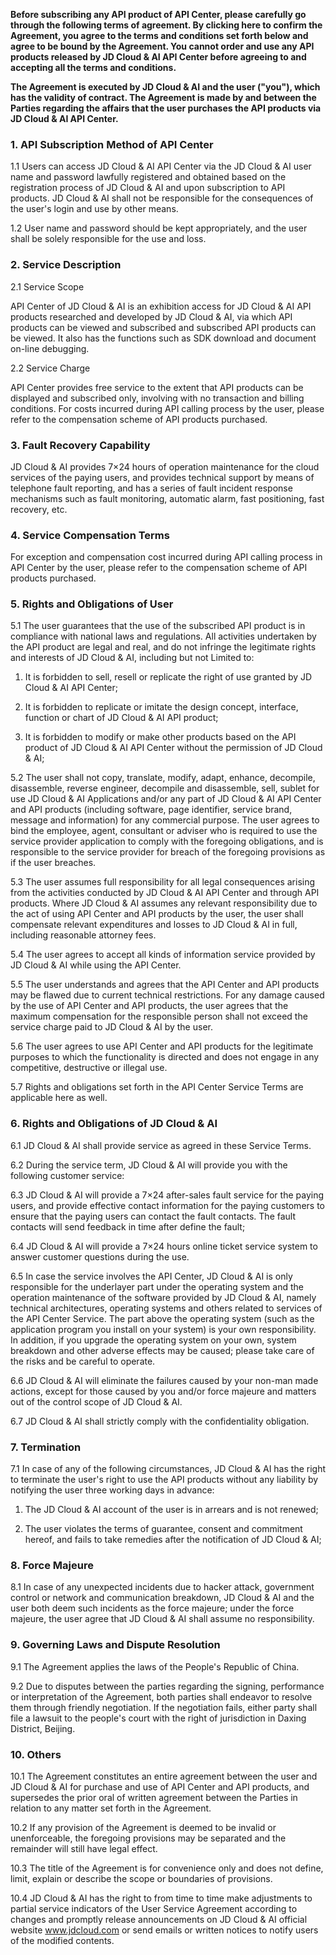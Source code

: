 **Before subscribing any API product of API Center, please carefully go through the following terms of agreement. By clicking here to confirm the Agreement, you agree to the terms and conditions set forth below and agree to be bound by the Agreement. You cannot order and use any API products released by JD Cloud & AI API Center before agreeing to and accepting all the terms and conditions.**

**The Agreement is executed by JD Cloud & AI and the user ("you"), which has the validity of contract. The Agreement is made by and between the Parties regarding the affairs that the user purchases the API products via JD Cloud & AI API Center.**

### 1. API Subscription Method of API Center

1.1 Users can access JD Cloud & AI API Center via the JD Cloud & AI user name and password lawfully registered and obtained based on the registration process of JD Cloud & AI and upon subscription to API products. JD Cloud & AI shall not be responsible for the consequences of the user's login and use by other means.

1.2 User name and password should be kept appropriately, and the user shall be solely responsible for the use and loss.

### 2. Service Description

2.1 Service Scope

API Center of JD Cloud & AI is an exhibition access for JD Cloud & AI API products researched and developed by JD Cloud & AI, via which API products can be viewed and subscribed and subscribed API products can be viewed. It also has the functions such as SDK download and document on-line debugging.

2.2 Service Charge

API Center provides free service to the extent that API products can be displayed and subscribed only, involving with no transaction and billing conditions. For costs incurred during API calling process by the user, please refer to the compensation scheme of API products purchased.

### 3. Fault Recovery Capability

JD Cloud & AI provides 7×24 hours of operation maintenance for the cloud services of the paying users, and provides technical support by means of telephone fault reporting, and has a series of fault incident response mechanisms such as fault monitoring, automatic alarm, fast positioning, fast recovery, etc.

### 4. Service Compensation Terms

For exception and compensation cost incurred during API calling process in API Center by the user, please refer to the compensation scheme of API products purchased.

### 5. Rights and Obligations of User

5.1 The user guarantees that the use of the subscribed API product is in compliance with national laws and regulations. All activities undertaken by the API product are legal and real, and do not infringe the legitimate rights and interests of JD Cloud & AI, including but not Limited to:

1) It is forbidden to sell, resell or replicate the right of use granted by JD Cloud & AI API Center;

2) It is forbidden to replicate or imitate the design concept, interface, function or chart of JD Cloud & AI API product;

3) It is forbidden to modify or make other products based on the API product of JD Cloud & AI API Center without the permission of JD Cloud & AI;

5.2 The user shall not copy, translate, modify, adapt, enhance, decompile, disassemble, reverse engineer, decompile and disassemble, sell, sublet for use JD Cloud & AI Applications and/or any part of JD Cloud & AI API Center and API products (including software, page identifier, service brand, message and information) for any commercial purpose. The user agrees to bind the employee, agent, consultant or adviser who is required to use the service provider application to comply with the foregoing obligations, and is responsible to the service provider for breach of the foregoing provisions as if the user breaches.

5.3 The user assumes full responsibility for all legal consequences arising from the activities conducted by JD Cloud & AI API Center and through API products. Where JD Cloud & AI assumes any relevant responsibility due to the act of using API Center and API products by the user, the user shall compensate relevant expenditures and losses to JD Cloud & AI in full, including reasonable attorney fees.

5.4 The user agrees to accept all kinds of information service provided by JD Cloud & AI while using the API Center.

5.5 The user understands and agrees that the API Center and API products may be flawed due to current technical restrictions. For any damage caused by the use of API Center and API products, the user agrees that the maximum compensation for the responsible person shall not exceed the service charge paid to JD Cloud & AI by the user.

5.6 The user agrees to use API Center and API products for the legitimate purposes to which the functionality is directed and does not engage in any competitive, destructive or illegal use.

5.7 Rights and obligations set forth in the API Center Service Terms are applicable here as well.

### 6. Rights and Obligations of JD Cloud & AI

6.1 JD Cloud & AI shall provide service as agreed in these Service Terms.

6.2 During the service term, JD Cloud & AI will provide you with the following customer service:

6.3 JD Cloud & AI will provide a 7×24 after-sales fault service for the paying users, and provide effective contact information for the paying customers to ensure that the paying users can contact the fault contacts. The fault contacts will send feedback in time after define the fault;

6.4 JD Cloud & AI will provide a 7×24 hours online ticket service system to answer customer questions during the use.

6.5 In case the service involves the API Center, JD Cloud & AI is only responsible for the underlayer part under the operating system and the operation maintenance of the software provided by JD Cloud & AI, namely technical architectures, operating systems and others related to services of the API Center Service. The part above the operating system (such as the application program you install on your system) is your own responsibility. In addition, if you upgrade the operating system on your own, system breakdown and other adverse effects may be caused; please take care of the risks and be careful to operate.

6.6 JD Cloud & AI will eliminate the failures caused by your non-man made actions, except for those caused by you and/or force majeure and matters out of the control scope of JD Cloud & AI.

6.7 JD Cloud & AI shall strictly comply with the confidentiality obligation. 

### 7. Termination

7.1 In case of any of the following circumstances, JD Cloud & AI has the right to terminate the user's right to use the API products without any liability by notifying the user three working days in advance:

1) The JD Cloud & AI account of the user is in arrears and is not renewed;

2) The user violates the terms of guarantee, consent and commitment hereof, and fails to take remedies after the notification of JD Cloud & AI;

### 8. Force Majeure

8.1 In case of any unexpected incidents due to hacker attack, government control or network and communication breakdown, JD Cloud & AI and the user both deem such incidents as the force majeure; under the force majeure, the user agree that JD Cloud & AI shall assume no responsibility.

### 9. Governing Laws and Dispute Resolution

9.1 The Agreement applies the laws of the People's Republic of China.

9.2 Due to disputes between the parties regarding the signing, performance or interpretation of the Agreement, both parties shall endeavor to resolve them through friendly negotiation. If the negotiation fails, either party shall file a lawsuit to the people's court with the right of jurisdiction in Daxing District, Beijing.

### 10. Others

10.1 The Agreement constitutes an entire agreement between the user and JD Cloud & AI for purchase and use of API Center and API products, and supersedes the prior oral of written agreement between the Parties in relation to any matter set forth in the Agreement.

10.2 If any provision of the Agreement is deemed to be invalid or unenforceable, the foregoing provisions may be separated and the remainder will still have legal effect.

10.3 The title of the Agreement is for convenience only and does not define, limit, explain or describe the scope or boundaries of provisions.

10.4 JD Cloud & AI has the right to from time to time make adjustments to partial service indicators of the User Service Agreement according to changes and promptly release announcements on JD Cloud & AI official website www.jdcloud.com or send emails or written notices to notify users of the modified contents.

 